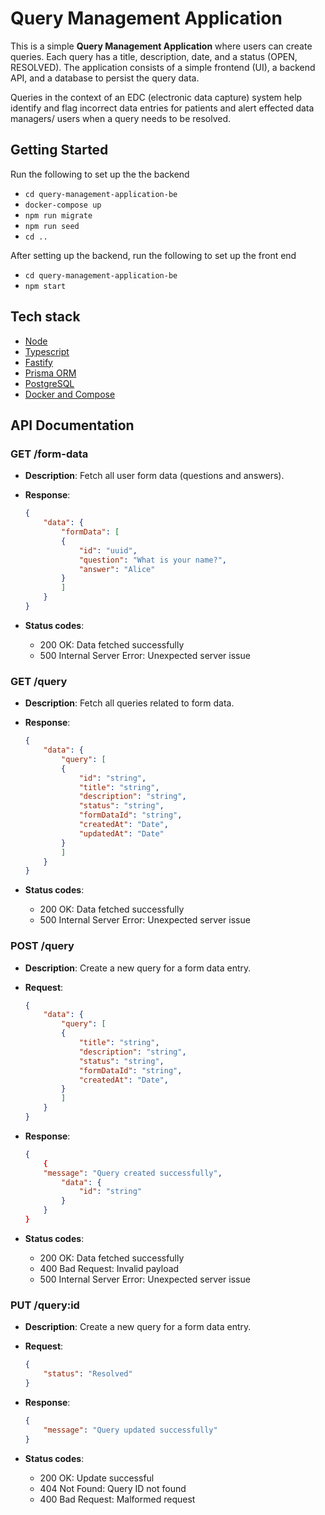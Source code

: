 # Query Management Application
This is a simple **Query Management Application** where users can create queries. Each query has a title, description, date, and a status (OPEN, RESOLVED). The application consists of a simple frontend (UI), a backend API, and a database to persist the query data.

Queries in the context of an EDC (electronic data capture) system help identify and flag incorrect data entries for patients and alert effected data managers/ users when a query needs to be resolved.

## Getting Started
Run the following to set up the the backend
- `cd query-management-application-be`
- `docker-compose up`
- `npm run migrate`
- `npm run seed`
- `cd ..`

After setting up the backend, run the following to set up the front end
- `cd query-management-application-be`
- `npm start`

## Tech stack
* [Node](https://nodejs.org/en/)
* [Typescript](www.google.com)
* [Fastify](https://www.fastify.io/)
* [Prisma ORM](https://www.prisma.io/)
* [PostgreSQL](https://www.postgresql.org/)
* [Docker and Compose](https://www.docker.com/)

## API Documentation

### GET /form-data
- **Description**: Fetch all user form data (questions and answers).

- **Response**:
    ```json
    {
        "data": {
            "formData": [
            {
                "id": "uuid",
                "question": "What is your name?",
                "answer": "Alice"
            }
            ]
        }
    }
    ```

- **Status codes**:
    * 200 OK: Data fetched successfully
    * 500 Internal Server Error: Unexpected server issue

### GET /query
- **Description**: Fetch all queries related to form data.

- **Response**:
    ```json
    {
        "data": {
            "query": [
            {
                "id": "string",
                "title": "string",
                "description": "string",
                "status": "string",
                "formDataId": "string",
                "createdAt": "Date",
                "updatedAt": "Date"
            }
            ]
        }
    }
    ```

- **Status codes**:
    * 200 OK: Data fetched successfully
    * 500 Internal Server Error: Unexpected server issue

### POST /query
- **Description**: Create a new query for a form data entry.

- **Request**:
    ```json
    {
        "data": {
            "query": [
            {
                "title": "string",
                "description": "string",
                "status": "string",
                "formDataId": "string",
                "createdAt": "Date",
            }
            ]
        }
    }
    ```

- **Response**:
    ```json
    {
        {
        "message": "Query created successfully",
            "data": {
                "id": "string"
            }
        }
    }
    ```

- **Status codes**:
    * 200 OK: Data fetched successfully
    * 400 Bad Request: Invalid payload
    * 500 Internal Server Error: Unexpected server issue

### PUT /query:id
- **Description**: Create a new query for a form data entry.

- **Request**:
    ```json
    {
        "status": "Resolved"
    }
    ```

- **Response**:
    ```json
    {
        "message": "Query updated successfully"
    }
    ```

- **Status codes**:
    * 200 OK: Update successful
    * 404 Not Found: Query ID not found
    * 400 Bad Request: Malformed request
